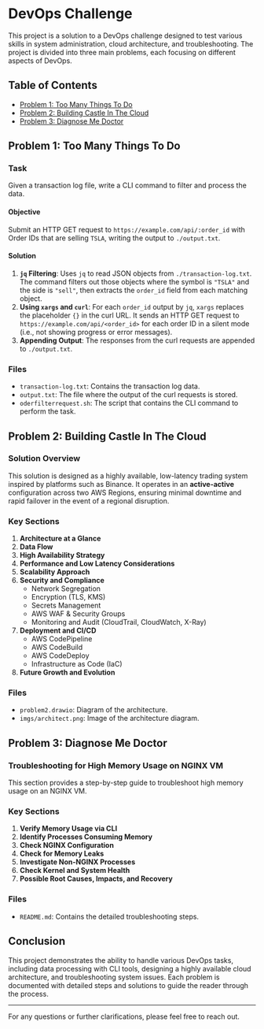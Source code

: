 # DevOps Challenge

This project is a solution to a DevOps challenge designed to test various skills in system administration, cloud architecture, and troubleshooting. The project is divided into three main problems, each focusing on different aspects of DevOps.

## Table of Contents

- [Problem 1: Too Many Things To Do](#problem-1-too-many-things-to-do)
- [Problem 2: Building Castle In The Cloud](#problem-2-building-castle-in-the-cloud)
- [Problem 3: Diagnose Me Doctor](#problem-3-diagnose-me-doctor)

## Problem 1: Too Many Things To Do

### Task

Given a transaction log file, write a CLI command to filter and process the data.

#### Objective

Submit an HTTP GET request to `https://example.com/api/:order_id` with Order IDs that are selling `TSLA`, writing the output to `./output.txt`.

#### Solution

1. **`jq` Filtering**: Uses `jq` to read JSON objects from `./transaction-log.txt`. The command filters out those objects where the symbol is `"TSLA"` and the side is `"sell"`, then extracts the `order_id` field from each matching object.
2. **Using `xargs` and `curl`**: For each `order_id` output by `jq`, `xargs` replaces the placeholder `{}` in the curl URL. It sends an HTTP GET request to `https://example.com/api/<order_id>` for each order ID in a silent mode (i.e., not showing progress or error messages).
3. **Appending Output**: The responses from the curl requests are appended to `./output.txt`.

### Files

- `transaction-log.txt`: Contains the transaction log data.
- `output.txt`: The file where the output of the curl requests is stored.
- `oderfilterrequest.sh`: The script that contains the CLI command to perform the task.

## Problem 2: Building Castle In The Cloud

### Solution Overview

This solution is designed as a highly available, low-latency trading system inspired by platforms such as Binance. It operates in an **active-active** configuration across two AWS Regions, ensuring minimal downtime and rapid failover in the event of a regional disruption.

### Key Sections

1. **Architecture at a Glance**
2. **Data Flow**
3. **High Availability Strategy**
4. **Performance and Low Latency Considerations**
5. **Scalability Approach**
6. **Security and Compliance**
   - Network Segregation
   - Encryption (TLS, KMS)
   - Secrets Management
   - AWS WAF & Security Groups
   - Monitoring and Audit (CloudTrail, CloudWatch, X-Ray)
7. **Deployment and CI/CD**
   - AWS CodePipeline
   - AWS CodeBuild
   - AWS CodeDeploy
   - Infrastructure as Code (IaC)
8. **Future Growth and Evolution**

### Files

- `problem2.drawio`: Diagram of the architecture.
- `imgs/architect.png`: Image of the architecture diagram.

## Problem 3: Diagnose Me Doctor

### Troubleshooting for High Memory Usage on NGINX VM

This section provides a step-by-step guide to troubleshoot high memory usage on an NGINX VM.

### Key Sections

1. **Verify Memory Usage via CLI**
2. **Identify Processes Consuming Memory**
3. **Check NGINX Configuration**
4. **Check for Memory Leaks**
5. **Investigate Non-NGINX Processes**
6. **Check Kernel and System Health**
7. **Possible Root Causes, Impacts, and Recovery**

### Files

- `README.md`: Contains the detailed troubleshooting steps.

## Conclusion

This project demonstrates the ability to handle various DevOps tasks, including data processing with CLI tools, designing a highly available cloud architecture, and troubleshooting system issues. Each problem is documented with detailed steps and solutions to guide the reader through the process.

---

For any questions or further clarifications, please feel free to reach out.